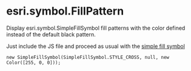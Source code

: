 esri.symbol.FillPattern
=======================

Display esri.symbol.SimpleFillSymbol fill patterns with the color defined instead of the default black pattern.

Just include the JS file and proceed as usual with the [simple fill symbol](https://developers.arcgis.com/javascript/jsapi/simplefillsymbol-amd.html)

`new SimpleFillSymbol(SimpleFillSymbol.STYLE_CROSS, null, new Color([255, 0, 0]));`

